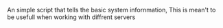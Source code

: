 An simple script that tells the basic system infornmation, This is mean't to be usefull when working with diffrent servers
